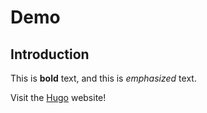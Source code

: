 # Demo


## Introduction

This is **bold** text, and this is *emphasized* text.

Visit the [Hugo](https://gohugo.io) website!
